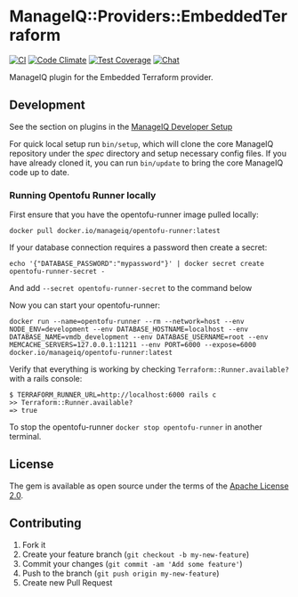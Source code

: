 # ManageIQ::Providers::EmbeddedTerraform

[![CI](https://github.com/ManageIQ/manageiq-providers-embedded_terraform/actions/workflows/ci.yaml/badge.svg?branch=master)](https://github.com/ManageIQ/manageiq-providers-embedded_terraform/actions/workflows/ci.yaml)
[![Code Climate](https://codeclimate.com/github/ManageIQ/manageiq-providers-embedded_terraform.svg)](https://codeclimate.com/github/ManageIQ/manageiq-providers-embedded_terraform)
[![Test Coverage](https://codeclimate.com/github/ManageIQ/manageiq-providers-embedded_terraform/badges/coverage.svg)](https://codeclimate.com/github/ManageIQ/manageiq-providers-embedded_terraform/coverage)
[![Chat](https://badges.gitter.im/Join%20Chat.svg)](https://gitter.im/ManageIQ/manageiq-providers-embedded_terraform?utm_source=badge&utm_medium=badge&utm_campaign=pr-badge&utm_content=badge)


ManageIQ plugin for the Embedded Terraform provider.

## Development

See the section on plugins in the [ManageIQ Developer Setup](http://manageiq.org/docs/guides/developer_setup/plugins)

For quick local setup run `bin/setup`, which will clone the core ManageIQ repository under the *spec* directory and setup necessary config files. If you have already cloned it, you can run `bin/update` to bring the core ManageIQ code up to date.

### Running Opentofu Runner locally

First ensure that you have the opentofu-runner image pulled locally:
```
docker pull docker.io/manageiq/opentofu-runner:latest
```

If your database connection requires a password then create a secret:
```
echo '{"DATABASE_PASSWORD":"mypassword"}' | docker secret create opentofu-runner-secret -
```

And add `--secret opentofu-runner-secret` to the command below

Now you can start your opentofu-runner:
```
docker run --name=opentofu-runner --rm --network=host --env NODE_ENV=development --env DATABASE_HOSTNAME=localhost --env DATABASE_NAME=vmdb_development --env DATABASE_USERNAME=root --env MEMCACHE_SERVERS=127.0.0.1:11211 --env PORT=6000 --expose=6000 docker.io/manageiq/opentofu-runner:latest
```

Verify that everything is working by checking `Terraform::Runner.available?` with a rails console:
```
$ TERRAFORM_RUNNER_URL=http://localhost:6000 rails c
>> Terraform::Runner.available?
=> true
```

To stop the opentofu-runner `docker stop opentofu-runner` in another terminal.

## License

The gem is available as open source under the terms of the [Apache License 2.0](http://www.apache.org/licenses/LICENSE-2.0).

## Contributing

1. Fork it
2. Create your feature branch (`git checkout -b my-new-feature`)
3. Commit your changes (`git commit -am 'Add some feature'`)
4. Push to the branch (`git push origin my-new-feature`)
5. Create new Pull Request
